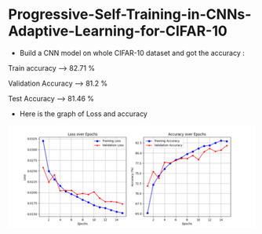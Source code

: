 # Progressive-Self-Training-in-CNNs-Adaptive-Learning-for-CIFAR-10

* Build a CNN model on whole CIFAR-10 dataset and got the accuracy : 

Train accuracy --> 82.71 %

Validation Accuracy --> 81.2 % 

Test Accuracy --> 81.46 % 

* Here is the graph of Loss and accuracy

![Test Loss Plot](test_loss.png)